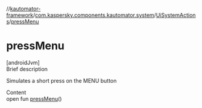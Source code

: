 //[kautomator-framework](../../index.md)/[com.kaspersky.components.kautomator.system](../index.md)/[UiSystemActions](index.md)/[pressMenu](press-menu.md)



# pressMenu  
[androidJvm]  
Brief description  


Simulates a short press on the MENU button

  
Content  
open fun [pressMenu](press-menu.md)()  



